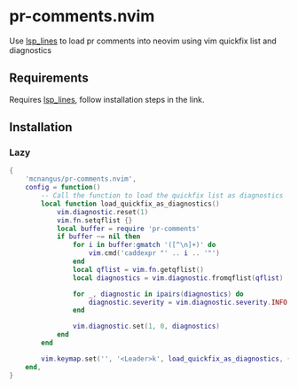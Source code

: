 # pr-comments.nvim
Use [lsp_lines](https://git.sr.ht/~whynothugo/lsp_lines.nvim) to load pr comments into neovim using vim quickfix list and diagnostics

## Requirements

Requires [lsp_lines](https://git.sr.ht/~whynothugo/lsp_lines.nvim), follow installation steps in the link.

## Installation

### Lazy

```lua
{
    'mcnangus/pr-comments.nvim',
    config = function()
        -- Call the function to load the quickfix list as diagnostics
        local function load_quickfix_as_diagnostics()
            vim.diagnostic.reset(1)
            vim.fn.setqflist {}
            local buffer = require 'pr-comments'
            if buffer ~= nil then
                for i in buffer:gmatch '([^\n]+)' do
                    vim.cmd('caddexpr "' .. i .. '"')
                end
                local qflist = vim.fn.getqflist()
                local diagnostics = vim.diagnostic.fromqflist(qflist)

                for _, diagnostic in ipairs(diagnostics) do
                    diagnostic.severity = vim.diagnostic.severity.INFO
                end

                vim.diagnostic.set(1, 0, diagnostics)
            end
        end

        vim.keymap.set('', '<Leader>k', load_quickfix_as_diagnostics, { desc = 'Toggle gh pr comments' })
    end,
}
```

